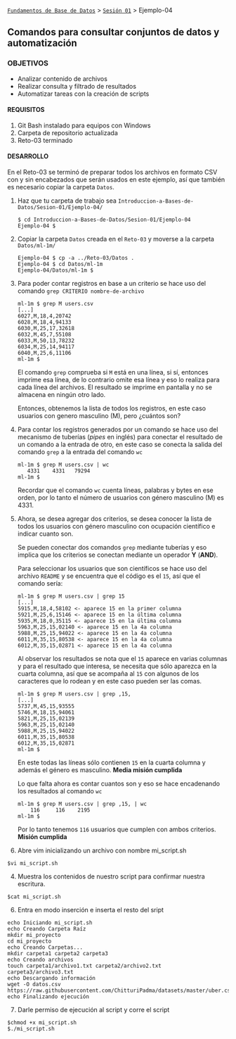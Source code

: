 [`Fundamentos de Base de Datos`](../../Readme.md) > [`Sesión 01`](../Readme.md) > Ejemplo-04
## Comandos para consultar conjuntos de datos y automatización

### OBJETIVOS
- Analizar contenido de archivos
- Realizar consulta y filtrado de resultados
- Automatizar tareas con la creación de scripts

#### REQUISITOS
1. Git Bash instalado para equipos con Windows
1. Carpeta de repositorio actualizada
1. Reto-03 terminado

#### DESARROLLO
En el Reto-03 se terminó de preparar todos los archivos en formato CSV con y sin encabezados que serán usados en este ejemplo, así que también es necesario copiar la carpeta `Datos`.

1. Haz que tu carpeta de trabajo sea `Introduccion-a-Bases-de-Datos/Sesion-01/Ejemplo-04/`
   ```console
   $ cd Introduccion-a-Bases-de-Datos/Sesion-01/Ejemplo-04
   Ejemplo-04 $
   ```

1. Copiar la carpeta `Datos` creada en el `Reto-03` y moverse a la carpeta `Datos/ml-1m/`
   ```console
   Ejemplo-04 $ cp -a ../Reto-03/Datos .
   Ejemplo-04 $ cd Datos/ml-1m
   Ejemplo-04/Datos/ml-1m $
   ```

1. Para poder contar registros en base a un criterio se hace uso del comando `grep CRITERIO nombre-de-archivo`
   ```console
   ml-1m $ grep M users.csv
   [...]
   6027,M,18,4,20742
   6028,M,18,4,94133
   6030,M,25,17,32618
   6032,M,45,7,55108
   6033,M,50,13,78232
   6034,M,25,14,94117
   6040,M,25,6,11106
   ml-1m $
   ```
   El comando `grep` comprueba si `M` está en una línea, si sí, entonces imprime esa línea, de lo contrario omite esa línea y eso lo realiza para cada línea del archivos. El resultado se imprime en pantalla y no se almacena en ningún otro lado.

   Entonces, obtenemos la lista de todos los registros, en este caso usuarios con genero masculino (M), pero ¿cuántos son?

1. Para contar los registros generados por un comando se hace uso del mecanismo de tuberías (_pipes_ en inglés) para conectar el resultado de un comando a la entrada de otro, en este caso se conecta la salida del comando `grep` a la entrada del comando `wc`
   ```console
   ml-1m $ grep M users.csv | wc
      4331    4331   79294
   ml-1m $
   ```
   Recordar que el comando `wc` cuenta líneas, palabras y bytes en ese orden, por lo tanto el número de usuarios con género masculino (M) es 4331.

1. Ahora, se desea agregar dos criterios, se desea conocer la lista de todos los usuarios con género masculino con ocupación científico e indicar cuanto son.

   Se pueden conectar dos comandos `grep` mediante tuberías y eso implica que los criterios se conectan mediante un operador __Y__ (__AND__).

   Para seleccionar los usuarios que son científicos se hace uso del archivo `README` y se encuentra que el código es el `15`, así que el comando sería:
   ```console
   ml-1m $ grep M users.csv | grep 15
   [...]
   5915,M,18,4,58102 <- aparece 15 en la primer columna
   5921,M,25,6,15146 <- aparece 15 en la última columna
   5935,M,18,0,35115 <- aparece 15 en la última columna
   5963,M,25,15,02140 <- aparece 15 en la 4a columna
   5988,M,25,15,94022 <- aparece 15 en la 4a columna
   6011,M,35,15,80538 <- aparece 15 en la 4a columna
   6012,M,35,15,02871 <- aparece 15 en la 4a columna
   ```
   Al observar los resultados se nota que el `15` aparece en varias columnas y para el resultado que interesa, se necesita que sólo aparezca en la cuarta columna, así que se acompaña al `15` con algunos de los caracteres que lo rodean y en este caso pueden ser las comas.
   ```console
   ml-1m $ grep M users.csv | grep ,15,
   [...]
   5737,M,45,15,93555
   5746,M,18,15,94061
   5821,M,25,15,02139
   5963,M,25,15,02140
   5988,M,25,15,94022
   6011,M,35,15,80538
   6012,M,35,15,02871
   ml-1m $
   ```
   En este todas las líneas sólo contienen `15` en la cuarta columna y además el género es masculino. __Media misión cumplida__

   Lo que falta ahora es contar cuantos son y eso se hace encadenando los resultados al comando `wc`
   ```console
   ml-1m $ grep M users.csv | grep ,15, | wc
       116     116    2195
   ml-1m $
   ```
   Por lo tanto tenemos `116` usuarios que cumplen con ambos criterios. __Misión cumplida__


1. Abre vim inicializando un archivo con nombre mi_script.sh
```
$vi mi_script.sh
```
4. Muestra los contenidos de nuestro script para confirmar nuestra escritura.
```
$cat mi_script.sh
```
6. Entra en modo inserción e inserta el resto del sript
```
echo Iniciando mi_script.sh
echo Creando Carpeta Raíz
mkdir mi_proyecto
cd mi_proyecto
echo Creando Carpetas...
mkdir carpeta1 carpeta2 carpeta3
echo Creando archivos
touch carpeta1/archivo1.txt carpeta2/archivo2.txt carpeta3/archivo3.txt
echo Descargando información
wget -O datos.csv https://raw.githubusercontent.com/ChitturiPadma/datasets/master/uber.csv
echo Finalizando ejecución
```
7. Darle permiso de ejecución al script y corre el script
```
$chmod +x mi_script.sh
$./mi_script.sh
```

